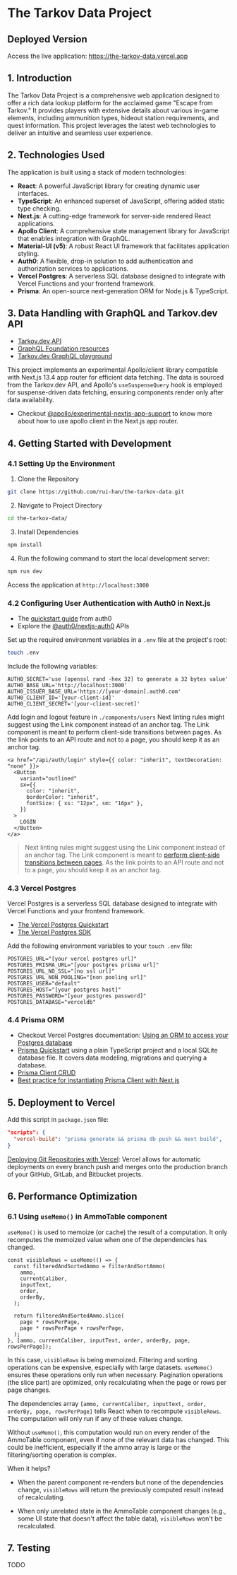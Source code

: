 # The Tarkov Data Project

## Deployed Version

Access the live application: https://the-tarkov-data.vercel.app

## 1. Introduction

The Tarkov Data Project is a comprehensive web application designed to offer a rich data lookup platform for the acclaimed game "Escape from Tarkov." It provides players with extensive details about various in-game elements, including ammunition types, hideout station requirements, and quest information. This project leverages the latest web technologies to deliver an intuitive and seamless user experience.

## 2. Technologies Used

The application is built using a stack of modern technologies:

- **React**: A powerful JavaScript library for creating dynamic user interfaces.
- **TypeScript**: An enhanced superset of JavaScript, offering added static type checking.
- **Next.js**: A cutting-edge framework for server-side rendered React applications.
- **Apollo Client**: A comprehensive state management library for JavaScript that enables integration with GraphQL.
- **Material-UI (v5)**: A robust React UI framework that facilitates application styling.
- **Auth0**: A flexible, drop-in solution to add authentication and authorization services to applications.
- **Vercel Postgres**: A serverless SQL database designed to integrate with Vercel Functions and your frontend framework.
- **Prisma**: An open-source next-generation ORM for Node.js & TypeScript.

## 3. Data Handling with GraphQL and Tarkov.dev API

- [Tarkov.dev API](https://tarkov.dev/api/)
- [GraphQL Foundation resources](https://graphql.org/learn/)
- [Tarkov.dev GraphQL playground](https://api.tarkov.dev/)

This project implements an experimental Apollo/client library compatible with Next.js 13.4 app router for efficient data fetching. The data is sourced from the Tarkov.dev API, and Apollo's `useSuspenseQuery` hook is employed for suspense-driven data fetching, ensuring components render only after data availability.

- Checkout [@apollo/experimental-nextjs-app-support](https://www.npmjs.com/package/@apollo/experimental-nextjs-app-support) to know more about how to use apollo client in the Next.js app router.

## 4. Getting Started with Development

### 4.1 Setting Up the Environment

1. Clone the Repository

```bash
git clone https://github.com/rui-han/the-tarkov-data.git
```

2. Navigate to Project Directory

```bash
cd the-tarkov-data/
```

3. Install Dependencies

```bash
npm install
```

4. Run the following command to start the local development server:

```bash
npm run dev
```

Access the application at `http://localhost:3000`

### 4.2 Configuring User Authentication with Auth0 in Next.js

- The [quickstart guide](https://auth0.com/docs/quickstart/webapp/nextjs) from auth0
- Explore the [@auth0/nextjs-auth0](https://auth0.github.io/nextjs-auth0/index.html) APIs

Set up the required environment variables in a `.env` file at the project's root:

```bash
touch .env
```

Include the following variables:

```
AUTH0_SECRET='use [openssl rand -hex 32] to generate a 32 bytes value'
AUTH0_BASE_URL='http://localhost:3000'
AUTH0_ISSUER_BASE_URL='https://[your-domain].auth0.com'
AUTH0_CLIENT_ID='[your-client-id]'
AUTH0_CLIENT_SECRET='[your-client-secret]'
```

Add login and logout feature in `./components/users` Next linting rules might suggest using the Link component instead of an anchor tag. The Link component is meant to perform client-side transitions between pages. As the link points to an API route and not to a page, you should keep it as an anchor tag.

```tsx
<a href="/api/auth/login" style={{ color: "inherit", textDecoration: "none" }}>
  <Button
    variant="outlined"
    sx={{
      color: "inherit",
      borderColor: "inherit",
      fontSize: { xs: "12px", sm: "16px" },
    }}
  >
    LOGIN
  </Button>
</a>
```

> Next linting rules might suggest using the Link component instead of an anchor tag. The Link component is meant to [perform client-side transitions between pages](https://nextjs.org/docs/pages/api-reference/components/link). As the link points to an API route and not to a page, you should keep it as an anchor tag.

### 4.3 Vercel Postgres

Vercel Postgres is a serverless SQL database designed to integrate with Vercel Functions and your frontend framework.

- [The Vercel Postgres Quickstart](https://vercel.com/docs/storage/vercel-postgres/quickstart)
- [The Vercel Postgres SDK](https://vercel.com/docs/storage/vercel-postgres/sdk)

Add the following environment variables to your `touch .env` file:

```
POSTGRES_URL="[your vercel postgres url]"
POSTGRES_PRISMA_URL="[your postgres prisma url]"
POSTGRES_URL_NO_SSL="[no ssl url]"
POSTGRES_URL_NON_POOLING="[non pooling url]"
POSTGRES_USER="default"
POSTGRES_HOST="[your postgres host]"
POSTGRES_PASSWORD="[your postgres password]"
POSTGRES_DATABASE="verceldb"
```

### 4.4 Prisma ORM

- Checkout Vercel Postgres documentation: [Using an ORM to access your Postgres database](https://vercel.com/docs/storage/vercel-postgres/using-an-orm)
- [Prisma Quickstart](https://www.prisma.io/docs/getting-started/quickstart) using a plain TypeScript project and a local SQLite database file. It covers data modeling, migrations and querying a database.
- [Prisma Client CRUD](https://www.prisma.io/docs/orm/prisma-client/queries/crud)
- [Best practice for instantiating Prisma Client with Next.js](https://www.prisma.io/docs/orm/more/help-and-troubleshooting/help-articles/nextjs-prisma-client-dev-practices)

## 5. Deployment to Vercel

Add this script in `package.json` file:

```json
"scripts": {
  "vercel-build": "prisma generate && prisma db push && next build",
}
```

[Deploying Git Repositories with Vercel](https://vercel.com/docs/deployments/git): Vercel allows for automatic deployments on every branch push and merges onto the production branch of your GitHub, GitLab, and Bitbucket projects.

## 6. Performance Optimization

### 6.1 Using `useMemo()` in AmmoTable component

`useMemo()` is used to memoize (or cache) the result of a computation. It only recomputes the memoized value when one of the dependencies has changed.

```tsx
const visibleRows = useMemo(() => {
  const filteredAndSortedAmmo = filterAndSortAmmo(
    ammo,
    currentCaliber,
    inputText,
    order,
    orderBy,
  );

  return filteredAndSortedAmmo.slice(
    page * rowsPerPage,
    page * rowsPerPage + rowsPerPage,
  );
}, [ammo, currentCaliber, inputText, order, orderBy, page, rowsPerPage]);
```

In this case, `visibleRows` is being memoized. Filtering and sorting operations can be expensive, especially with large datasets. `useMemo()` ensures these operations only run when necessary. Pagination operations (the slice part) are optimized, only recalculating when the page or rows per page changes.

The dependencies array `[ammo, currentCaliber, inputText, order, orderBy, page, rowsPerPage]` tells React when to recompute `visibleRows`. The computation will only run if any of these values change.

Without `useMemo()`, this computation would run on every render of the AmmoTable component, even if none of the relevant data has changed. This could be inefficient, especially if the ammo array is large or the filtering/sorting operation is complex.

When it helps?

- When the parent component re-renders but none of the dependencies change, `visibleRows` will return the previously computed result instead of recalculating.

- When only unrelated state in the AmmoTable component changes (e.g., some UI state that doesn't affect the table data), `visibleRows` won't be recalculated.

## 7. Testing

TODO
